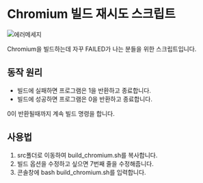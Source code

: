 # Chromium 빌드 재시도 스크립트

![에러메세지](https://github.com/OSSCA-chromium/hands-on-2025/tree/main/tools/script_for_chromium_build_error/build_error.jpg)

Chromium을 빌드하는데 자꾸 FAILED가 나는 분들을 위한 스크립트입니다.

## 동작 원리

- 빌드에 실패하면 프로그램은 1을 반환하고 종료합니다.
- 빌드에 성공하면 프로그램은 0을 반환하고 종료합니다.

0이 반환될때까지 계속 빌드 명령을 합니다.

## 사용법

1. src폴더로 이동하여 build_chromium.sh를 복사합니다.
2. 빌드 옵션을 수정하고 싶으면 7번째 줄을 수정해줍니다.
3. 콘솔창에 bash build_chromium.sh를 입력합니다.